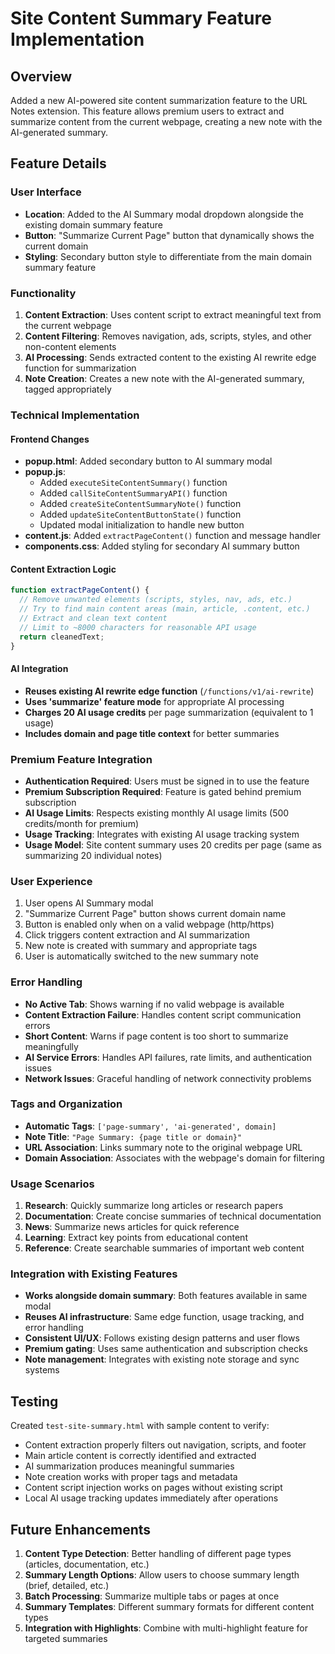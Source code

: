 # Site Content Summary Feature Implementation

## Overview

Added a new AI-powered site content summarization feature to the URL Notes extension. This feature allows premium users to extract and summarize content from the current webpage, creating a new note with the AI-generated summary.

## Feature Details

### User Interface
- **Location**: Added to the AI Summary modal dropdown alongside the existing domain summary feature
- **Button**: "Summarize Current Page" button that dynamically shows the current domain
- **Styling**: Secondary button style to differentiate from the main domain summary feature

### Functionality
1. **Content Extraction**: Uses content script to extract meaningful text from the current webpage
2. **Content Filtering**: Removes navigation, ads, scripts, styles, and other non-content elements
3. **AI Processing**: Sends extracted content to the existing AI rewrite edge function for summarization
4. **Note Creation**: Creates a new note with the AI-generated summary, tagged appropriately

### Technical Implementation

#### Frontend Changes
- **popup.html**: Added secondary button to AI summary modal
- **popup.js**: 
  - Added `executeSiteContentSummary()` function
  - Added `callSiteContentSummaryAPI()` function  
  - Added `createSiteContentSummaryNote()` function
  - Added `updateSiteContentButtonState()` function
  - Updated modal initialization to handle new button
- **content.js**: Added `extractPageContent()` function and message handler
- **components.css**: Added styling for secondary AI summary button

#### Content Extraction Logic
```javascript
function extractPageContent() {
  // Remove unwanted elements (scripts, styles, nav, ads, etc.)
  // Try to find main content areas (main, article, .content, etc.)
  // Extract and clean text content
  // Limit to ~8000 characters for reasonable API usage
  return cleanedText;
}
```

#### AI Integration
- **Reuses existing AI rewrite edge function** (`/functions/v1/ai-rewrite`)
- **Uses 'summarize' feature mode** for appropriate AI processing
- **Charges 20 AI usage credits** per page summarization (equivalent to 1 usage)
- **Includes domain and page title context** for better summaries

### Premium Feature Integration
- **Authentication Required**: Users must be signed in to use the feature
- **Premium Subscription Required**: Feature is gated behind premium subscription
- **AI Usage Limits**: Respects existing monthly AI usage limits (500 credits/month for premium)
- **Usage Tracking**: Integrates with existing AI usage tracking system
- **Usage Model**: Site content summary uses 20 credits per page (same as summarizing 20 individual notes)

### User Experience
1. User opens AI Summary modal
2. "Summarize Current Page" button shows current domain name
3. Button is enabled only when on a valid webpage (http/https)
4. Click triggers content extraction and AI summarization
5. New note is created with summary and appropriate tags
6. User is automatically switched to the new summary note

### Error Handling
- **No Active Tab**: Shows warning if no valid webpage is available
- **Content Extraction Failure**: Handles content script communication errors
- **Short Content**: Warns if page content is too short to summarize meaningfully
- **AI Service Errors**: Handles API failures, rate limits, and authentication issues
- **Network Issues**: Graceful handling of network connectivity problems

### Tags and Organization
- **Automatic Tags**: `['page-summary', 'ai-generated', domain]`
- **Note Title**: `"Page Summary: {page title or domain}"`
- **URL Association**: Links summary note to the original webpage URL
- **Domain Association**: Associates with the webpage's domain for filtering

### Usage Scenarios
1. **Research**: Quickly summarize long articles or research papers
2. **Documentation**: Create concise summaries of technical documentation
3. **News**: Summarize news articles for quick reference
4. **Learning**: Extract key points from educational content
5. **Reference**: Create searchable summaries of important web content

### Integration with Existing Features
- **Works alongside domain summary**: Both features available in same modal
- **Reuses AI infrastructure**: Same edge function, usage tracking, and error handling
- **Consistent UI/UX**: Follows existing design patterns and user flows
- **Premium gating**: Uses same authentication and subscription checks
- **Note management**: Integrates with existing note storage and sync systems

## Testing

Created `test-site-summary.html` with sample content to verify:
- Content extraction properly filters out navigation, scripts, and footer
- Main article content is correctly identified and extracted
- AI summarization produces meaningful summaries
- Note creation works with proper tags and metadata
- Content script injection works on pages without existing script
- Local AI usage tracking updates immediately after operations

## Future Enhancements

1. **Content Type Detection**: Better handling of different page types (articles, documentation, etc.)
2. **Summary Length Options**: Allow users to choose summary length (brief, detailed, etc.)
3. **Batch Processing**: Summarize multiple tabs or pages at once
4. **Summary Templates**: Different summary formats for different content types
5. **Integration with Highlights**: Combine with multi-highlight feature for targeted summaries